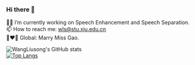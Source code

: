 ### Hi there 👋

<!--
**WangLiusong/WangLiusong** is a ✨ _special_ ✨ repository because its `README.md` (this file) appears on your GitHub profile.


- 🧑‍💻 I’m currently working on Speech Enhancement and Speech Separation ...
- 📫 How to reach me: wls@stu.xju.edu.cn ...
- 👩‍❤️‍👨 Global: Marry Miss Gao.
-->
🧑‍💻 I’m currently working on Speech Enhancement and Speech Separation.  
📫 How to reach me: wls@stu.xju.edu.cn   
👩‍❤️‍👨 Global: Marry Miss Gao.  

![WangLiusong's GitHub stats](https://github-readme-stats.vercel.app/api?username=wangliusong&show_icons=true&theme=radical)  
[![Top Langs](https://github-readme-stats.vercel.app/api/top-langs/?username=wangliusong&layout=compact)](https://github.com/wangliusong/github-readme-stats)
